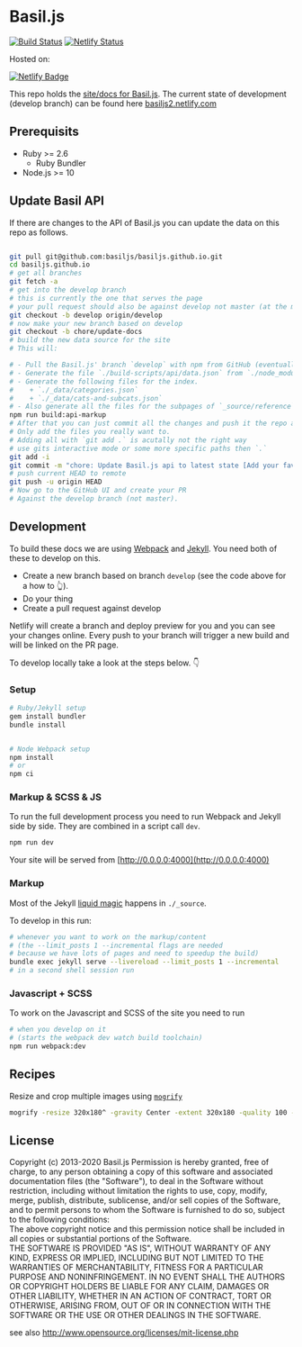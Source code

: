 # Basil.js

[![Build Status](https://travis-ci.org/basiljs/basiljs.github.io.svg?branch=master)](https://travis-ci.org/basiljs/basiljs.github.io) [![Netlify Status](https://api.netlify.com/api/v1/badges/c081644c-312b-486e-8594-8bb5c3a869ca/deploy-status)](https://app.netlify.com/sites/basiljs2/deploys)

Hosted on:  

[![Netlify Badge](https://www.netlify.com/img/global/badges/netlify-color-accent.svg)](https://basiljs2.netlify.com/)

This repo holds the [site/docs for Basil.js](https://basiljs.github.io/). The current state of development (develop branch) can be found here [basiljs2.netlify.com](https://basiljs2.netlify.com/)

## Prerequisits

- Ruby >= 2.6
  - Ruby Bundler
- Node.js >= 10

## Update Basil API  

If there are changes to the API of Basil.js you can update the data on this repo as follows.  

```bash

git pull git@github.com:basiljs/basiljs.github.io.git
cd basiljs.github.io
# get all branches
git fetch -a
# get into the develop branch
# this is currently the one that serves the page
# your pull request should also be against develop not master (at the moment)
git checkout -b develop origin/develop
# now make your new branch based on develop
git checkout -b chore/update-docs
# build the new data source for the site
# This will:  

# - Pull the Basil.js' branch `develop` with npm from GitHub (eventually this should be the master, not the develop branch).
# - Generate the file `./build-scripts/api/data.json` from `./node_modules/basiljs/basil.js` using [documentation.js](http://documentation.js.org/).
# - Generate the following files for the index.
#    + `./_data/categories.json`
#    + `./_data/cats-and-subcats.json`
# - Also generate all the files for the subpages of `_source/reference`.  
npm run build:api-markup
# After that you can just commit all the changes and push it the repo again. Netlify will take care of the Jekyll build.  
# Only add the files you really want to.
# Adding all with `git add .` is acutally not the right way
# use gits interactive mode or some more specific paths then `.`
git add -i
git commit -m "chore: Update Basil.js api to latest state [Add your favorite emoji here]"
# push current HEAD to remote
git push -u origin HEAD
# Now go to the GitHub UI and create your PR
# Against the develop branch (not master).
```

## Development

To build these docs we are using [Webpack](https://webpack.js.org/) and [Jekyll](https://jekyllrb.com/). You need both of these to develop on this.  

- Create a new branch based on branch `develop` (see the code above for a how to 👆).
- Do your thing
- Create a pull request against develop

Netlify will create a branch and deploy preview for you and you can see your changes online. Every push to your branch will trigger a new build and will be linked on the PR page.



To develop locally take a look at the steps below. 👇

### Setup

```bash
# Ruby/Jekyll setup
gem install bundler
bundle install


# Node Webpack setup
npm install
# or
npm ci
```

### Markup & SCSS & JS

To run the full development process you need to run Webpack and Jekyll side by side. They are combined in a script call `dev`.

```bash
npm run dev
```

Your site will be served from [http://0.0.0.0:4000](http://0.0.0.0:4000)

### Markup

Most of the Jekyll [liquid magic](https://github.com/Shopify/liquid/wiki/Liquid-for-Designers) happens in `./_source`.  

To develop in this run:

```bash
# whenever you want to work on the markup/content
# (the --limit_posts 1 --incremental flags are needed
# because we have lots of pages and need to speedup the build)
bundle exec jekyll serve --livereload --limit_posts 1 --incremental
# in a second shell session run
```

### Javascript + SCSS

To work on the Javascript and SCSS of the site you need to run

```bash
# when you develop on it
# (starts the webpack dev watch build toolchain)
npm run webpack:dev
```



## Recipes

Resize and crop multiple images using [`mogrify`](https://www.imagemagick.org/script/mogrify.php)  

```bash
mogrify -resize 320x180^ -gravity Center -extent 320x180 -quality 100 -format png ./*/thumbnail.jpg

```

## License

Copyright (c)  2013-2020 Basil.js
Permission is hereby granted, free of charge, to any person obtaining a copy of this software and associated documentation files (the "Software"), to deal in the Software  without restriction, including without limitation the rights to use, copy, modify, merge, publish, distribute, sublicense, and/or sell copies of the Software, and to  permit persons to whom the Software is furnished to do so, subject to the following conditions:  
The above copyright notice and this permission notice shall be included in all copies or substantial portions of the Software.  
THE SOFTWARE IS PROVIDED "AS IS", WITHOUT WARRANTY OF ANY KIND, EXPRESS OR IMPLIED, INCLUDING BUT NOT LIMITED TO THE WARRANTIES OF MERCHANTABILITY, FITNESS FOR A  PARTICULAR PURPOSE AND NONINFRINGEMENT. IN NO EVENT SHALL THE AUTHORS OR COPYRIGHT HOLDERS BE LIABLE FOR ANY CLAIM, DAMAGES OR OTHER LIABILITY, WHETHER IN AN ACTION OF  CONTRACT, TORT OR OTHERWISE, ARISING FROM, OUT OF OR IN CONNECTION WITH THE SOFTWARE OR THE USE OR OTHER DEALINGS IN THE SOFTWARE.  

see also http://www.opensource.org/licenses/mit-license.php

